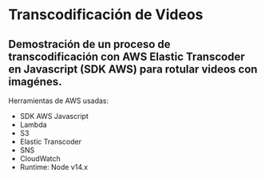 # Transcodificación de Videos 
## Demostración de un proceso de transcodificación con AWS Elastic Transcoder en Javascript (SDK AWS) para rotular videos con imagénes.

Herramientas de AWS usadas:

* SDK AWS Javascript
* Lambda
* S3
* Elastic Transcoder
* SNS
* CloudWatch
* Runtime: Node v14.x

